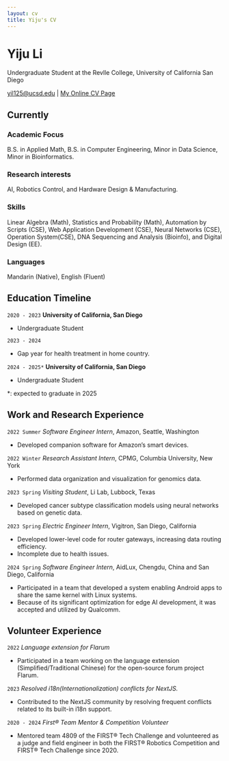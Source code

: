 ```yaml
---
layout: cv
title: Yiju's CV
---
```

# Yiju Li
Undergraduate Student at the Revlle College, University of California San Diego

<div id="webaddress">
<a href="yil125@ucsd.edu">yil125@ucsd.edu</a>
| <a href="https://yiju-li.github.io/markdown-cv/">My Online CV Page</a>
</div>


## Currently


### Academic Focus
B.S. in Applied Math, B.S. in Computer Engineering, Minor in Data Science, Minor in Bioinformatics.

### Research interests
AI, Robotics Control, and Hardware Design & Manufacturing.

### Skills
Linear Algebra (Math), Statistics and Probability (Math), Automation by Scripts (CSE), Web Application Development (CSE), Neural Networks (CSE), Operation System(CSE), DNA Sequencing and Analysis (Bioinfo), and Digital Design (EE).

### Languages
Mandarin (Native), English (Fluent)

## Education Timeline

`2020 - 2023`
__University of California, San Diego__
- Undergraduate Student

`2023 - 2024`
- Gap year for health treatment in home country.

`2024 - 2025*`
__University of California, San Diego__
- Undergraduate Student
<div id="webaddress">
*: expected to graduate in 2025
</div>


## Work and Research Experience

`2022 Summer`
*Software Engineer Intern*, Amazon, Seattle, Washington
- Developed companion software for Amazon’s smart devices.

`2022 Winter`
*Research Assistant Intern*, CPMG, Columbia University, New York
- Performed data organization and visualization for genomics data.

`2023 Spring`
*Visiting Student*, Li Lab, Lubbock, Texas
- Developed cancer subtype classification models using neural networks based on genetic data.

`2023 Spring`
*Electric Engineer Intern*, Vigitron, San Diego, California
- Developed lower-level code for router gateways, increasing data routing efficiency.
- Incomplete due to health issues.

`2024 Spring`
*Software Engineer Intern*, AidLux, Chengdu, China and San Diego, California
- Participated in a team that developed a system enabling Android apps to share the same kernel with Linux systems.
- Because of its significant optimization for edge AI development, it was accepted and utilized by Qualcomm.

## Volunteer Experience

`2022`
*Language extension for Flarum*
- Participated in a team working on the language extension (Simplified/Traditional Chinese) for the open-source forum project Flarum.

`2023`
*Resolved i18n(Internationalization) conflicts for NextJS.*
- Contributed to the NextJS community by resolving frequent conflicts related to its built-in i18n support.

`2020 - 2024`
*First® Team Mentor & Competition Volunteer*
- Mentored team 4809 of the FIRST® Tech Challenge and volunteered as a judge and field engineer in both the FIRST® Robotics Competition and FIRST® Tech Challenge since 2020.
